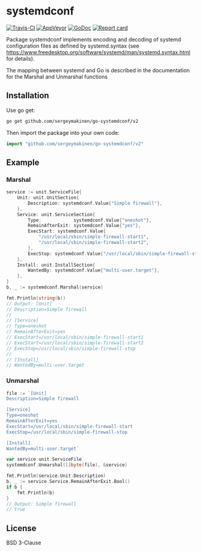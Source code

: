 # systemdconf

[![Travis-CI](https://travis-ci.com/sergeymakinen/go-systemdconf.svg)](https://travis-ci.com/sergeymakinen/go-systemdconf) [![AppVeyor](https://ci.appveyor.com/api/projects/status/0hqjbq3cv2qefyb4/branch/master?svg=true)](https://ci.appveyor.com/project/sergeymakinen/go-systemdconf/branch/master) [![GoDoc](https://godoc.org/github.com/sergeymakinen/go-systemdconf/v2?status.svg)](http://godoc.org/github.com/sergeymakinen/go-systemdconf/v2) [![Report card](https://goreportcard.com/badge/github.com/sergeymakinen/go-systemdconf/v2)](https://goreportcard.com/report/github.com/sergeymakinen/go-systemdconf/v2)

Package systemdconf implements encoding and decoding of systemd configuration files
as defined by systemd.syntax (see https://www.freedesktop.org/software/systemd/man/systemd.syntax.html for details).

The mapping between systemd and Go is described
in the documentation for the Marshal and Unmarshal functions

## Installation

Use go get:

```bash
go get github.com/sergeymakinen/go-systemdconf/v2
```

Then import the package into your own code:

```go
import "github.com/sergeymakinen/go-systemdconf/v2"
```


## Example

### Marshal

```go
service := unit.ServiceFile{
    Unit: unit.UnitSection{
        Description: systemdconf.Value{"Simple firewall"},
    },
    Service: unit.ServiceSection{
        Type:            systemdconf.Value{"oneshot"},
        RemainAfterExit: systemdconf.Value{"yes"},
        ExecStart: systemdconf.Value{
            "/usr/local/sbin/simple-firewall-start1",
            "/usr/local/sbin/simple-firewall-start2",
        },
        ExecStop: systemdconf.Value{"/usr/local/sbin/simple-firewall-stop"},
    },
    Install: unit.InstallSection{
        WantedBy: systemdconf.Value{"multi-user.target"},
    },
}
b, _ := systemdconf.Marshal(service)

fmt.Println(string(b))
// Output: [Unit]
// Description=Simple firewall
//
// [Service]
// Type=oneshot
// RemainAfterExit=yes
// ExecStart=/usr/local/sbin/simple-firewall-start1
// ExecStart=/usr/local/sbin/simple-firewall-start2
// ExecStop=/usr/local/sbin/simple-firewall-stop
//
// [Install]
// WantedBy=multi-user.target
```

### Unmarshal

```go
file := `[Unit]
Description=Simple firewall

[Service]
Type=oneshot
RemainAfterExit=yes
ExecStart=/usr/local/sbin/simple-firewall-start
ExecStop=/usr/local/sbin/simple-firewall-stop

[Install]
WantedBy=multi-user.target`

var service unit.ServiceFile
systemdconf.Unmarshal([]byte(file), &service)

fmt.Println(service.Unit.Description)
b, _ := service.Service.RemainAfterExit.Bool()
if b {
    fmt.Println(b)
}
// Output: Simple firewall
// true
```

## License

BSD 3-Clause
